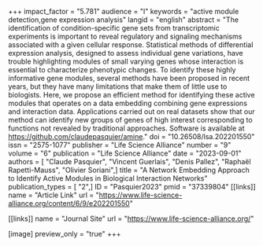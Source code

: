 +++
impact_factor = "5.781"
audience = "I"
keywords = "active module detection,gene expression analysis"
langid = "english"
abstract = "The identification of condition-specific gene sets from transcriptomic experiments is important to reveal regulatory and signaling mechanisms associated with a given cellular response. Statistical methods of differential expression analysis, designed to assess individual gene variations, have trouble highlighting modules of small varying genes whose interaction is essential to characterize phenotypic changes. To identify these highly informative gene modules, several methods have been proposed in recent years, but they have many limitations that make them of little use to biologists. Here, we propose an efficient method for identifying these active modules that operates on a data embedding combining gene expressions and interaction data. Applications carried out on real datasets show that our method can identify new groups of genes of high interest corresponding to functions not revealed by traditional approaches. Software is available at https://github.com/claudepasquier/amine."
doi = "10.26508/lsa.202201550"
issn = "2575-1077"
publisher = "Life Science Alliance"
number = "9"
volume = "6"
publication = "Life Science Alliance"
date = "2023-09-01"
authors = [ "Claude Pasquier", "Vincent Guerlais", "Denis Pallez", "Raphaël Rapetti-Mauss", "Olivier Soriani",]
title = "A Network Embedding Approach to Identify Active Modules in Biological Interaction Networks"
publication_types = [ "2",]
ID = "Pasquier2023"
pmid = "37339804"
[[links]]
name = "Article Link"
url = "https://www.life-science-alliance.org/content/6/9/e202201550"

[[links]]
name = "Journal Site"
url = "https://www.life-science-alliance.org/"

[image]
preview_only = "true"
+++
